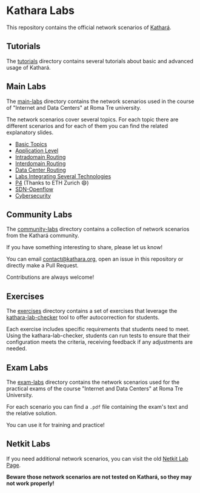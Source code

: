 # Kathara Labs
This repository contains the official network scenarios of [Kathará](https://github.com/KatharaFramework/Kathara).

## Tutorials
The [tutorials](tutorials) directory contains several tutorials about basic and advanced usage of Kathará.

## Main Labs
The [main-labs](main-labs) directory contains the network scenarios used in the course of "Internet and Data Centers" at
Roma Tre university. 

The network scenarios cover several topics. For each topic there are different scenarios and for each of them you can find 
the related explanatory slides.
* [Basic Topics](main-labs/basic-topics)
* [Application Level](main-labs/application-level)
* [Intradomain Routing](main-labs/intradomain-routing)
* [Interdomain Routing](main-labs/interdomain-routing)
* [Data Center Routing](main-labs/data-center-routing)
* [Labs Integrating Several Technologies](main-labs/labs-integrating-several-technologies)
* [P4](main-labs/p4) (Thanks to ETH Zurich :smile:)
* [SDN-Openflow](main-labs/sdn-openflow)
* [Cybersecurity](cybersecurity)

## Community Labs
The [community-labs](community-labs) directory contains a collection of network scenarios from the Kathará community.

If you have something interesting to share, please let us know! 

You can email [contact@kathara.org](mailto:contact@kathara.org), open an issue in this repository or directly make a 
Pull Request. 

Contributions are always welcome! 

## Exercises 
The [exercises](exercises) directory contains a set of exercises that leverage the 
[kathara-lab-checker](https://github.com/KatharaFramework/kathara-lab-checker) tool to offer autocorrection for students.

Each exercise includes specific requirements that students need to meet. Using the kathara-lab-checker, 
students can run tests to ensure that their configuration meets the criteria, receiving feedback if any adjustments are needed.

## Exam Labs
The [exam-labs](exam-labs) directory contains the network scenarios used for the practical exams of the course 
"Internet and Data Centers" at Roma Tre University.

For each scenario you can find a `.pdf` file containing the exam's text and the relative solution. 

You can use it for training and practice!

## Netkit Labs

If you need additional network scenarios, you can visit the old [Netkit Lab Page](https://www.netkit.org/exams.html). 

**Beware those network scenarios are not tested on Kathará, so they may not work properly!**
